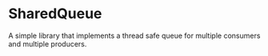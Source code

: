 # SharedQueue
A simple library that implements a thread safe queue for multiple consumers and multiple producers.  
